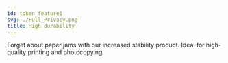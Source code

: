 ```yaml
---
id: token_feature1
svg: ./Full_Privacy.png
title: High durability
---
```


Forget about paper jams with our increased stability product. Ideal for high-quality printing and photocopying.

